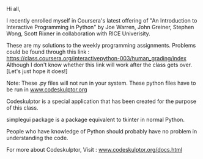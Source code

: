 Hi all,

I recently enrolled myself in Coursera's latest offering of "An Introduction to Interactive Programming in Python" 
by Joe Warren, John Greiner, Stephen Wong, Scott Rixner in collaboration with RICE Univerisity.

These are my solutions to the weekly programming assignments.
Problems could be found through this link : https://class.coursera.org/interactivepython-003/human_grading/index
Although I don't know whether this link will work after the class gets over. [Let's just hope it does!]

Note:
These .py files will not run in your system. These python files have to be run in www.codeskulptor.org

Codeskulptor is a special application that has been created for the purpose of this class.

simplegui package is a package equivalent to tkinter in normal Python.

People who have knowledge of Python should probably have no problem in understanding the code.

For more about Codeskulptor, Visit : www.codeskulptor.org/docs.html
